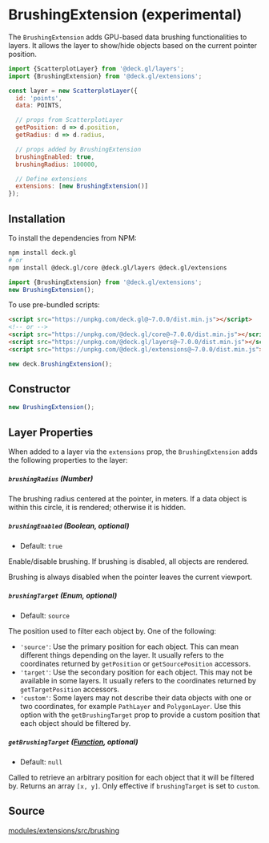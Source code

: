 
# BrushingExtension (experimental)

The `BrushingExtension` adds GPU-based data brushing functionalities to layers. It allows the layer to show/hide objects based on the current pointer position.

```js
import {ScatterplotLayer} from '@deck.gl/layers';
import {BrushingExtension} from '@deck.gl/extensions';

const layer = new ScatterplotLayer({
  id: 'points',
  data: POINTS,

  // props from ScatterplotLayer
  getPosition: d => d.position,
  getRadius: d => d.radius,

  // props added by BrushingExtension
  brushingEnabled: true,
  brushingRadius: 100000,

  // Define extensions
  extensions: [new BrushingExtension()]
});
```

## Installation

To install the dependencies from NPM:

```bash
npm install deck.gl
# or
npm install @deck.gl/core @deck.gl/layers @deck.gl/extensions
```

```js
import {BrushingExtension} from '@deck.gl/extensions';
new BrushingExtension();
```

To use pre-bundled scripts:

```html
<script src="https://unpkg.com/deck.gl@~7.0.0/dist.min.js"></script>
<!-- or -->
<script src="https://unpkg.com/@deck.gl/core@~7.0.0/dist.min.js"></script>
<script src="https://unpkg.com/@deck.gl/layers@~7.0.0/dist.min.js"></script>
<script src="https://unpkg.com/@deck.gl/extensions@~7.0.0/dist.min.js"></script>
```

```js
new deck.BrushingExtension();
```

## Constructor

```js
new BrushingExtension();
```


## Layer Properties

When added to a layer via the `extensions` prop, the `BrushingExtension` adds the following properties to the layer:


##### `brushingRadius` (Number)

The brushing radius centered at the pointer, in meters. If a data object is within this circle, it is rendered; otherwise it is hidden.


##### `brushingEnabled` (Boolean, optional)

* Default: `true`

Enable/disable brushing. If brushing is disabled, all objects are rendered.

Brushing is always disabled when the pointer leaves the current viewport.


##### `brushingTarget` (Enum, optional)

* Default: `source`

The position used to filter each object by. One of the following:

- `'source'`: Use the primary position for each object. This can mean different things depending on the layer. It usually refers to the coordinates returned by `getPosition` or `getSourcePosition` accessors.
- `'target'`: Use the secondary position for each object. This may not be available in some layers. It usually refers to the coordinates returned by `getTargetPosition` accessors.
- `'custom'`: Some layers may not describe their data objects with one or two coordinates, for example `PathLayer` and `PolygonLayer`. Use this option with the `getBrushingTarget` prop to provide a custom position that each object should be filtered by.


##### `getBrushingTarget` ([Function](/docs/developer-guide/using-layers.md#accessors), optional)

* Default: `null`

Called to retrieve an arbitrary position for each object that it will be filtered by. Returns an array `[x, y]`. Only effective if `brushingTarget` is set to `custom`.


## Source

[modules/extensions/src/brushing](https://github.com/uber/deck.gl/tree/7.2-release/modules/extensions/src/brushing)
